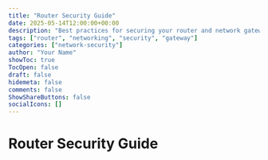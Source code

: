 ```yaml
---
title: "Router Security Guide"
date: 2025-05-14T12:00:00+00:00
description: "Best practices for securing your router and network gateway"
tags: ["router", "networking", "security", "gateway"]
categories: ["network-security"]
author: "Your Name"
showToc: true
TocOpen: false
draft: false
hidemeta: false
comments: false
ShowShareButtons: false
socialIcons: []
---
```


# Router Security Guide
